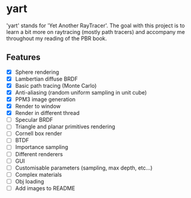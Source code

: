 # yart

'yart' stands for 'Yet Another RayTracer'.
The goal with this project is to learn a bit more on raytracing (mostly path tracers) and accompany me throughout my reading of the PBR book.

## Features

- [X] Sphere rendering
- [X] Lambertian diffuse BRDF
- [X] Basic path tracing (Monte Carlo)
- [X] Anti-aliasing (random uniform sampling in unit cube)
- [X] PPM3 image generation
- [X] Render to window
- [X] Render in different thread
- [ ] Specular BRDF
- [ ] Triangle and planar primitives rendering
- [ ] Cornell box render
- [ ] BTDF
- [ ] Importance sampling
- [ ] Different renderers
- [ ] GUI
- [ ] Customisable parameters (sampling, max depth, etc...)
- [ ] Complex materials
- [ ] Obj loading
- [ ] Add images to README
